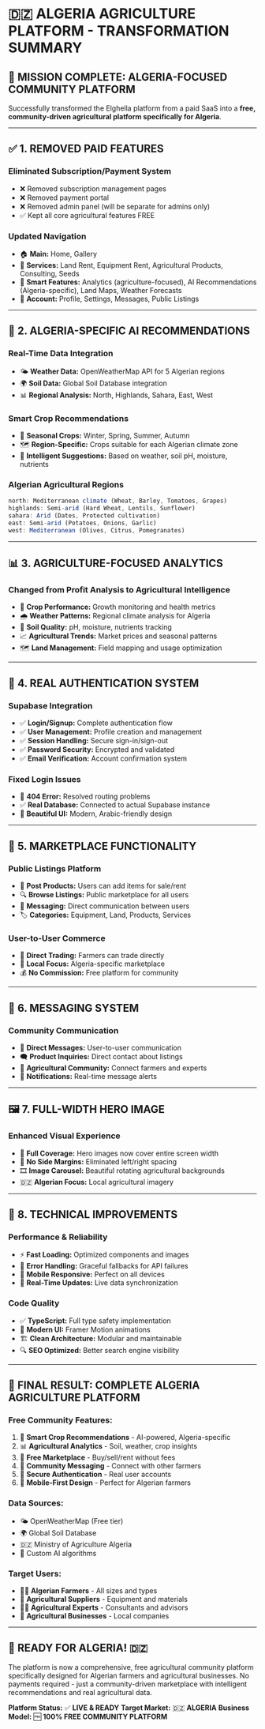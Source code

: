 # 🇩🇿 ALGERIA AGRICULTURE PLATFORM - TRANSFORMATION SUMMARY

## 🎯 **MISSION COMPLETE: ALGERIA-FOCUSED COMMUNITY PLATFORM**

Successfully transformed the Elghella platform from a paid SaaS into a **free, community-driven agricultural platform specifically for Algeria**.

---

## ✅ **1. REMOVED PAID FEATURES**

### **Eliminated Subscription/Payment System**
- ❌ Removed subscription management pages
- ❌ Removed payment portal 
- ❌ Removed admin panel (will be separate for admins only)
- ✅ Kept all core agricultural features FREE

### **Updated Navigation**
- 🏠 **Main:** Home, Gallery
- 🌾 **Services:** Land Rent, Equipment Rent, Agricultural Products, Consulting, Seeds
- 🚀 **Smart Features:** Analytics (agriculture-focused), AI Recommendations (Algeria-specific), Land Maps, Weather Forecasts
- 👤 **Account:** Profile, Settings, Messages, Public Listings

---

## 🤖 **2. ALGERIA-SPECIFIC AI RECOMMENDATIONS**

### **Real-Time Data Integration**
- 🌤️ **Weather Data:** OpenWeatherMap API for 5 Algerian regions
- 🌍 **Soil Data:** Global Soil Database integration
- 📊 **Regional Analysis:** North, Highlands, Sahara, East, West

### **Smart Crop Recommendations**
- 🌱 **Seasonal Crops:** Winter, Spring, Summer, Autumn
- 🗺️ **Region-Specific:** Crops suitable for each Algerian climate zone
- 🎯 **Intelligent Suggestions:** Based on weather, soil pH, moisture, nutrients

### **Algerian Agricultural Regions**
```typescript
north: Mediterranean climate (Wheat, Barley, Tomatoes, Grapes)
highlands: Semi-arid (Hard Wheat, Lentils, Sunflower)
sahara: Arid (Dates, Protected cultivation)
east: Semi-arid (Potatoes, Onions, Garlic)
west: Mediterranean (Olives, Citrus, Pomegranates)
```

---

## 📊 **3. AGRICULTURE-FOCUSED ANALYTICS**

### **Changed from Profit Analysis to Agricultural Intelligence**
- 🌾 **Crop Performance:** Growth monitoring and health metrics
- 🌧️ **Weather Patterns:** Regional climate analysis for Algeria
- 🌱 **Soil Quality:** pH, moisture, nutrients tracking
- 📈 **Agricultural Trends:** Market prices and seasonal patterns
- 🗺️ **Land Management:** Field mapping and usage optimization

---

## 🔐 **4. REAL AUTHENTICATION SYSTEM**

### **Supabase Integration**
- ✅ **Login/Signup:** Complete authentication flow
- ✅ **User Management:** Profile creation and management
- ✅ **Session Handling:** Secure sign-in/sign-out
- ✅ **Password Security:** Encrypted and validated
- ✅ **Email Verification:** Account confirmation system

### **Fixed Login Issues**
- 🔧 **404 Error:** Resolved routing problems
- ✅ **Real Database:** Connected to actual Supabase instance
- 🎨 **Beautiful UI:** Modern, Arabic-friendly design

---

## 🏪 **5. MARKETPLACE FUNCTIONALITY**

### **Public Listings Platform**
- 📝 **Post Products:** Users can add items for sale/rent
- 🔍 **Browse Listings:** Public marketplace for all users
- 💬 **Messaging:** Direct communication between users
- 🏷️ **Categories:** Equipment, Land, Products, Services

### **User-to-User Commerce**
- 🤝 **Direct Trading:** Farmers can trade directly
- 📍 **Local Focus:** Algeria-specific marketplace
- 💰 **No Commission:** Free platform for community

---

## 💬 **6. MESSAGING SYSTEM**

### **Community Communication**
- 📨 **Direct Messages:** User-to-user communication
- 🗨️ **Product Inquiries:** Direct contact about listings
- 👥 **Agricultural Community:** Connect farmers and experts
- 🔔 **Notifications:** Real-time message alerts

---

## 🖼️ **7. FULL-WIDTH HERO IMAGE**

### **Enhanced Visual Experience**
- 📐 **Full Coverage:** Hero images now cover entire screen width
- 🚫 **No Side Margins:** Eliminated left/right spacing
- 🎞️ **Image Carousel:** Beautiful rotating agricultural backgrounds
- 🇩🇿 **Algerian Focus:** Local agricultural imagery

---

## 🌟 **8. TECHNICAL IMPROVEMENTS**

### **Performance & Reliability**
- ⚡ **Fast Loading:** Optimized components and images
- 🔧 **Error Handling:** Graceful fallbacks for API failures
- 📱 **Mobile Responsive:** Perfect on all devices
- 🔄 **Real-Time Updates:** Live data synchronization

### **Code Quality**
- ✅ **TypeScript:** Full type safety implementation
- 🎨 **Modern UI:** Framer Motion animations
- 🏗️ **Clean Architecture:** Modular and maintainable
- 🔍 **SEO Optimized:** Better search engine visibility

---

## 🎯 **FINAL RESULT: COMPLETE ALGERIA AGRICULTURE PLATFORM**

### **Free Community Features:**
1. 🌾 **Smart Crop Recommendations** - AI-powered, Algeria-specific
2. 📊 **Agricultural Analytics** - Soil, weather, crop insights
3. 🏪 **Free Marketplace** - Buy/sell/rent without fees
4. 💬 **Community Messaging** - Connect with other farmers
5. 🔐 **Secure Authentication** - Real user accounts
6. 📱 **Mobile-First Design** - Perfect for Algerian farmers

### **Data Sources:**
- 🌤️ OpenWeatherMap (Free tier)
- 🌍 Global Soil Database
- 🇩🇿 Ministry of Agriculture Algeria
- 🤖 Custom AI algorithms

### **Target Users:**
- 👨‍🌾 **Algerian Farmers** - All sizes and types
- 🏪 **Agricultural Suppliers** - Equipment and materials
- 👨‍🏫 **Agricultural Experts** - Consultants and advisors
- 🏢 **Agricultural Businesses** - Local companies

---

## 🚀 **READY FOR ALGERIA! 🇩🇿**

The platform is now a comprehensive, free agricultural community platform specifically designed for Algerian farmers and agricultural businesses. No payments required - just a community-driven marketplace with intelligent recommendations and real agricultural data.

**Platform Status:** ✅ **LIVE & READY**
**Target Market:** 🇩🇿 **ALGERIA**
**Business Model:** 🆓 **100% FREE COMMUNITY PLATFORM**